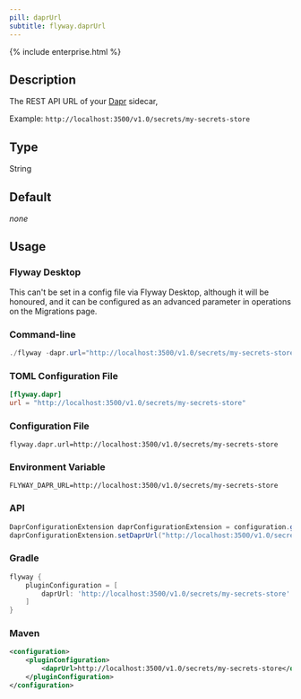 ```yaml
---
pill: daprUrl
subtitle: flyway.daprUrl
---
```


{% include enterprise.html %}

## Description

The REST API URL of your [Dapr](https://docs.dapr.io/developing-applications/building-blocks/secrets/secrets-overview/) sidecar,

Example: `http://localhost:3500/v1.0/secrets/my-secrets-store`

## Type

String

## Default

<i>none</i>

## Usage

### Flyway Desktop

This can't be set in a config file via Flyway Desktop, although it will be honoured, and it can be configured as an advanced parameter in operations on the Migrations page.

### Command-line

```powershell
./flyway -dapr.url="http://localhost:3500/v1.0/secrets/my-secrets-store" info
```

### TOML Configuration File

```toml
[flyway.dapr]
url = "http://localhost:3500/v1.0/secrets/my-secrets-store"
```

### Configuration File

```properties
flyway.dapr.url=http://localhost:3500/v1.0/secrets/my-secrets-store
```

### Environment Variable

```properties
FLYWAY_DAPR_URL=http://localhost:3500/v1.0/secrets/my-secrets-store
```

### API

```java
DaprConfigurationExtension daprConfigurationExtension = configuration.getPluginRegister().getPlugin(DaprConfigurationExtension.class)
daprConfigurationExtension.setDaprUrl("http://localhost:3500/v1.0/secrets/my-secrets-store");
```

### Gradle

```groovy
flyway {
    pluginConfiguration = [
        daprUrl: 'http://localhost:3500/v1.0/secrets/my-secrets-store'
    ]
}
```

### Maven

```xml
<configuration>
    <pluginConfiguration>
        <daprUrl>http://localhost:3500/v1.0/secrets/my-secrets-store</daprUrl>
    </pluginConfiguration>
</configuration>
```
